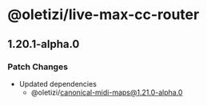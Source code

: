 # @oletizi/live-max-cc-router

## 1.20.1-alpha.0

### Patch Changes

- Updated dependencies
  - @oletizi/canonical-midi-maps@1.21.0-alpha.0
